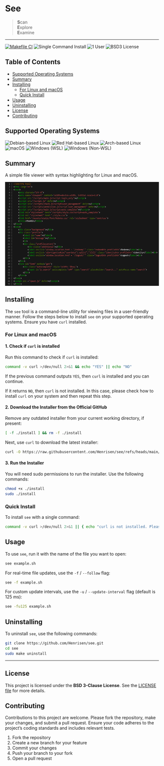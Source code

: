 # See

> **S**can  
> **E**xplore  
> **E**xamine  

---

[![Makefile CI](https://github.com/Henrisen/see/actions/workflows/makefile.yml/badge.svg)](https://github.com/Henrisen/see/actions/workflows/makefile.yml)
![Single Command Install](https://img.shields.io/badge/Installation-Single_Command_Install-ok)
![1 User](https://img.shields.io/badge/Users-1-ok)
![BSD3 License](https://img.shields.io/badge/License-BSD--3--Clause-yellow)

## Table of Contents
- [Supported Operating Systems](#supported-operating-systems)
- [Summary](#summary)
- [Installing](#installing)
  - [For Linux and macOS](#for-linux-and-macos)
  - [Quick Install](#quick-install)
- [Usage](#usage)
- [Uninstalling](#uninstalling)
- [License](#license)
- [Contributing](#contributing)

## Supported Operating Systems

![Debian-based Linux](https://img.shields.io/badge/Linux-Supported-green)
![Red Hat-based Linux](https://img.shields.io/badge/Linux-Supported-green)
![Arch-based Linux](https://img.shields.io/badge/Linux-Supported-green)
![macOS](https://img.shields.io/badge/macOS-Supported-green)
![Windows (WSL)](https://img.shields.io/badge/Windows-WSL%20Supported-green)
![Windows (Non-WSL)](https://img.shields.io/badge/Windows-Non--WSL%20Not%20Supported-red)

## Summary

A simple file viewer with syntax highlighting for Linux and macOS.

![Screenshot of see](https://github.com/Henrisen/see/blob/main/.github/resources/1.png?raw=true)

## Installing

The `see` tool is a command-line utility for viewing files in a user-friendly manner. Follow the steps below to install `see` on your supported operating systems. Ensure you have `curl` installed.

### For Linux and macOS

#### 1. Check if `curl` is installed

Run this command to check if `curl` is installed:

```bash
command -v curl >/dev/null 2>&1 && echo "YES" || echo "NO"
```

If the previous command outputs `YES`, then `curl` is installed and you can continue.

If it returns `NO`, then `curl` is not installed. In this case, please check how to install `curl` on your system and then repeat this step.

#### 2. Download the Installer from the Official GitHub

Remove any outdated installer from your current working directory, if present:

```bash
[ -f ./install ] && rm -f ./install
```

Next, use `curl` to download the latest installer:

```bash
curl -O https://raw.githubusercontent.com/Henrisen/see/refs/heads/main/install
```

#### 3. Run the Installer

You will need sudo permissions to run the installer. Use the following commands:

```bash
chmod +x ./install
sudo ./install
```

### Quick Install

To install `see` with a single command:

```bash
command -v curl >/dev/null 2>&1 || { echo "curl is not installed. Please install curl and try again."; exit 1; } && rm -f ./install && curl -s -O https://raw.githubusercontent.com/Henrisen/see/refs/heads/main/install && chmod +x ./install && sudo ./install
```

## Usage

To use `see`, run it with the name of the file you want to open:

```bash
see example.sh
```

For real-time file updates, use the `-f` / `--follow` flag:

```bash
see -f example.sh
```

For custom update intervals, use the `-u` / `--update-interval` flag (default is 125 ms):

```bash
see -fu125 example.sh
```

## Uninstalling

To uninstall `see`, use the following commands:

```bash
git clone https://github.com/Henrisen/see.git
cd see
sudo make uninstall
```

---

## License

This project is licensed under the **BSD 3-Clause License**. See the [LICENSE file](LICENSE) for more details.

## Contributing

Contributions to this project are welcome. Please fork the repository, make your changes, and submit a pull request. Ensure your code adheres to the project’s coding standards and includes relevant tests.

1. Fork the repository
2. Create a new branch for your feature
3. Commit your changes
4. Push your branch to your fork
5. Open a pull request
